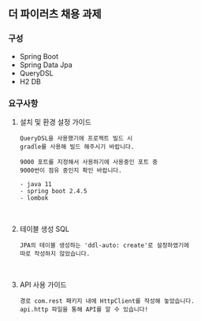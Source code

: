 ## 더 파이러츠 채용 과제

### 구성

- Spring Boot
- Spring Data Jpa
- QueryDSL 
- H2 DB

### 요구사항
1. 설치 및 환경 설정 가이드
    ```
    QueryDSL을 사용했기에 프로젝트 빌드 시 
    gradle를 사용해 빌드 해주시기 바랍니다.
   
   9000 포트를 지정해서 사용하기에 사용중인 포트 중 
   9000번이 점유 중인지 확인 바랍니다. 
   
   - java 11
   - spring boot 2.4.5
   - lombok
    ```
   
<br/>

2. 테이블 생성 SQL
    ```
   JPA의 테이블 생성하는 'ddl-auto: create'로 설정하였기에
   따로 작성하지 않았습니다.
   ```

<br/>

3. API 사용 가이드
    ```
    경로 com.rest 패키지 내에 HttpClient를 작성해 놓았습니다.
    api.http 파일을 통해 API를 알 수 있습니다!
    ```
